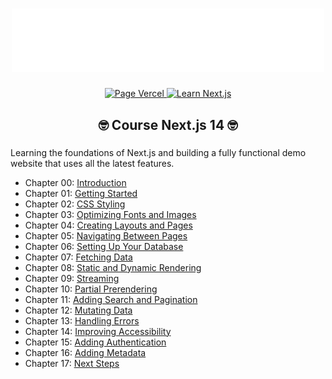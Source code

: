 ###

<div align="center">
    <img width="500" src="./public/svg/Next.js.svg"/>
</div>

###

<div align="center">
  <a href="https://vercel.com/">
    <img src="https://img.shields.io/badge/Course created by-Vercel-fff?" alt="Page Vercel" />
  </a> 
  <a href="https://nextjs.org/learn?utm_source=next-site&utm_medium=homepage-cta&utm_campaign=home">
    <img src="https://img.shields.io/badge/Website-Learn.Nextjs14-fff?" alt="Learn Next.js" />
  </a>
</div>

<div align="center" marginInline="10px">
  <h2> 🤓 Course Next.js 14 🤓</h3>
</div>
   
###

Learning the foundations of Next.js and building a fully functional demo website that uses all the latest features.

- Chapter 00: [Introduction](https://nextjs.org/learn/dashboard-app)
- Chapter 01: [Getting Started](https://nextjs.org/learn/dashboard-app/getting-started)
- Chapter 02: [CSS Styling](https://nextjs.org/learn/dashboard-app/css-styling)
- Chapter 03: [Optimizing Fonts and Images](https://nextjs.org/learn/dashboard-app/optimizing-fonts-images)
- Chapter 04: [Creating Layouts and Pages](https://nextjs.org/learn/dashboard-app/creating-layouts-and-pages)
- Chapter 05: [Navigating Between Pages](https://nextjs.org/learn/dashboard-app/navigating-between-pages)
- Chapter 06: [Setting Up Your Database](https://nextjs.org/learn/dashboard-app/setting-up-your-database)
- Chapter 07: [Fetching Data](https://nextjs.org/learn/dashboard-app/fetching-data)
- Chapter 08: [Static and Dynamic Rendering](https://nextjs.org/learn/dashboard-app/static-and-dynamic-rendering)
- Chapter 09: [Streaming](https://nextjs.org/learn/dashboard-app/streaming)
- Chapter 10: [Partial Prerendering](https://nextjs.org/learn/dashboard-app/partial-prerendering)
- Chapter 11: [Adding Search and Pagination](https://nextjs.org/learn/dashboard-app/adding-search-and-pagination)
- Chapter 12: [Mutating Data](https://nextjs.org/learn/dashboard-app/mutating-data)
- Chapter 13: [Handling Errors](https://nextjs.org/learn/dashboard-app/error-handling)
- Chapter 14: [Improving Accessibility](https://nextjs.org/learn/dashboard-app/improving-accessibility)
- Chapter 15: [Adding Authentication](https://nextjs.org/learn/dashboard-app/adding-authentication)
- Chapter 16: [Adding Metadata](https://nextjs.org/learn/dashboard-app/adding-metadata)
- Chapter 17: [Next Steps](https://nextjs.org/learn/dashboard-app/next-steps)

